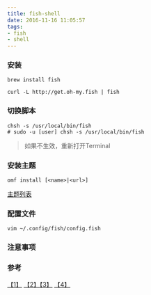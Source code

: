 ```yaml
---
title: fish-shell
date: 2016-11-16 11:05:57
tags: 
- fish
- shell
---
```

### 安装
```shell
brew install fish

curl -L http://get.oh-my.fish | fish
```

### 切换脚本
```shell
chsh -s /usr/local/bin/fish
# sudo -u [user] chsh -s /usr/local/bin/fish
```
> 如果不生效，重新打开Terminal

### 安装主题
```shell
omf install [<name>|<url>]
```

[主题列表](https://github.com/oh-my-fish/oh-my-fish/blob/master/docs/Themes.md)

### 配置文件
```
vim ~/.config/fish/config.fish
```

### 注意事项


### 参考
[【1】](https://github.com/oh-my-fish/oh-my-fish) [【2】](http://doabit.com/posts/3-from-oh-my-zsh-to-oh-my-fish)[【3】](http://www.jianshu.com/p/7ffd9d1af788) [【4】](https://github.com/oh-my-fish/oh-my-fish/blob/master/docs/zh-CN/FAQ.md)
